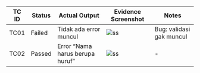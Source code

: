 | TC ID | Status  | Actual Output                    | Evidence Screenshot        | Notes                  |
|-------|---------|----------------------------------|----------------------------|-------------------------|
| TC01  | Failed  | Tidak ada error muncul           | ![ss](ss/TC01.png)         | Bug: validasi gak muncul|
| TC02  | Passed  | Error “Nama harus berupa huruf”  | ![ss](ss/TC02.png)         | -                       |
